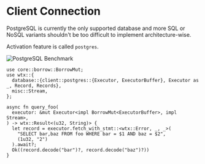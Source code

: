 
# Client Connection

PostgreSQL is currently the only supported database and more SQL or NoSQL variants shouldn't be too difficult to implement architecture-wise.

Activation feature is called `postgres`.

![PostgreSQL Benchmark](https://i.imgur.com/vf2tYxY.jpg)

```ignore,rust,edition2021
use core::borrow::BorrowMut;
use wtx::{
  database::{client::postgres::{Executor, ExecutorBuffer}, Executor as _, Record, Records},
  misc::Stream,
};

async fn query_foo(
  executor: &mut Executor<impl BorrowMut<ExecutorBuffer>, impl Stream>,
) -> wtx::Result<(u32, String)> {
  let record = executor.fetch_with_stmt::<wtx::Error, _, _>(
    "SELECT bar,baz FROM foo WHERE bar = $1 AND baz = $2",
    (1u32, "2")
  ).await?;
  Ok((record.decode("bar")?, record.decode("baz")?))
}
```